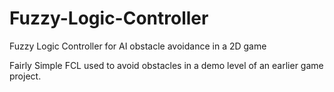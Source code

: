 # Fuzzy-Logic-Controller
Fuzzy Logic Controller for AI obstacle avoidance in a 2D game

Fairly Simple FCL used to avoid obstacles in a demo level of an earlier game project.
